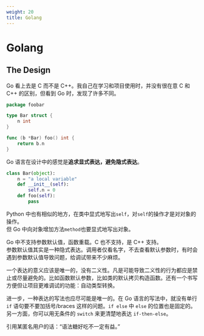 ```yaml
---
weight: 20
title: Golang
---
```


# Golang

## The Design

Go 看上去是 C 而不是 C++。我自己在学习和项目使用时，并没有很在意 C 和 C++ 的区别，但看到 Go 时，发现了许多不同。

```go
package foobar

type Bar struct {
    n int
}

func (b *Bar) foo() int {
    return b.n
}
```
Go 语言在设计中的感觉是**追求显式表达，避免隐式表达**。

```python
class Bar(object):
    n = "a local variable"
    def __init__(self):
        self.n = 0
    def foo(self):
        pass
```
Python 中也有相似的地方，在类中显式地写出`self`，对`self`的操作才是对对象的操作。  
但 Go 中向对象增加方法`method`也要显式地写出对象。  

Go 中不支持参数默认值，函数重载。C 也不支持，是 C++ 支持。  
参数默认值其实是一种隐式表达。调用者仅看名字，不去查看默认参数时，有时会遇到参数默认值导致问题，给调试带来不少麻烦。

一个表达的意义应该是唯一的，没有二义性。凡是可能导致二义性的行为都应是禁止或尽量避免的。比如函数默认参数，比如类的默认拷贝构造函数。还有一个书写方便但让项目更难调试的功能：自动类型转换。

进一步，一种表达的写法也应尽可能是唯一的。在 Go 语言的写法中，就没有单行 `if` 语句要不要加括号/braces 这样的问题。`if else` 中 `else` 的位置也是固定的。另一方面，你可以用无条件的 `switch` 来更清楚地表达 `if-then-else`。

引用某匿名用户的话：“语法糖好吃不一定有益。”
